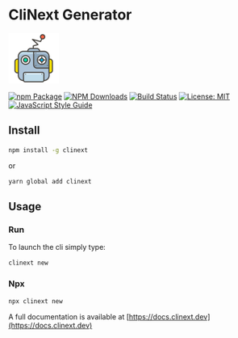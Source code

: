 # CliNext Generator

![logo](/static/img/icon.png)

[![npm Package](https://img.shields.io/npm/v/generator.svg?style=flat-square)](https://www.npmjs.org/package/generator)
[![NPM Downloads](https://img.shields.io/npm/dm/generator.svg)](https://npmjs.org/package/generator)
[![Build Status](https://github.com/clinext-core/generator/actions/workflows/release.yml/badge.svg)](https://github.com/clinext-core/generator/actions/tests.yml)
[![License: MIT](https://img.shields.io/badge/License-MIT-yellow.svg)](https://opensource.org/licenses/MIT)
[![JavaScript Style Guide](https://img.shields.io/badge/code_style-standard-brightgreen.svg)](https://standardjs.com)

## Install

```bash
npm install -g clinext
```
or

```bash
yarn global add clinext
```

## Usage

### Run
To launch the cli simply type:

```bash
clinext new
```

### Npx
```bash
npx clinext new
```


A full documentation is available at [https://docs.clinext.dev](https://docs.clinext.dev)
